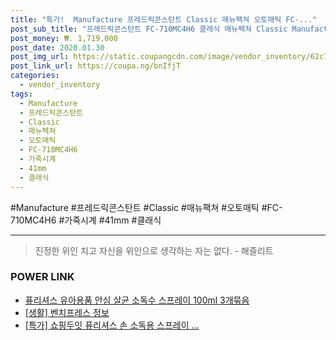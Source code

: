```yaml
--- 
title: "특가!  Manufacture 프레드릭콘스탄트 Classic 매뉴팩쳐 오토매틱 FC-..." 
post_sub_title: "프레드릭콘스탄트 FC-710MC4H6 클래식 매뉴팩쳐 Classic Manufacture 오토매틱 남성 가죽시계 41mm" 
post_money: ₩. 1,719,000 
post_date: 2020.01.30 
post_img_url: https://static.coupangcdn.com/image/vendor_inventory/62c7/d7ef03465fab290cfef16504bf306fed85f07bc7191886684f865393c49f.jpg 
post_link_url: https://coupa.ng/bnIfjT 
categories: 
  - vendor_inventory 
tags: 
  - Manufacture 
  - 프레드릭콘스탄트 
  - Classic 
  - 매뉴팩쳐 
  - 오토매틱 
  - FC-710MC4H6 
  - 가죽시계 
  - 41mm 
  - 클래식 
--- 
```

  #Manufacture #프레드릭콘스탄트 #Classic #매뉴팩쳐 #오토매틱 #FC-710MC4H6 #가죽시계 #41mm #클래식 
<hr> 

> 진정한 위인 치고 자신을 위인으로 생각하는 자는 없다. - 해즐리트 


### POWER LINK

* <a href="https://blog.naver.com/fasyy4321/221789252849" target="_blank">퓨리셔스 유아용품 안심 살균 소독수 스프레이 100ml 3개묶음</a>
* <a href="https://blog.naver.com/santokki14/221763761562" target="_blank"> [생활] 벤치프레스 정보 </a>
* <a href="https://blog.naver.com/santokki14/221789120928" target="_blank">[특가] 쇼핑두잇 퓨리셔스 손 소독용 스프레이 ...</a>
